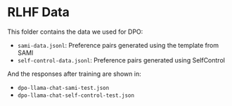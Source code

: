 # RLHF Data

This folder contains the data we used for DPO:
- `sami-data.jsonl`: Preference pairs generated using the template from SAMI
- `self-control-data.jsonl`: Preference pairs generated using SelfControl

And the responses after training are shown in:
- `dpo-llama-chat-sami-test.json`
- `dpo-llama-chat-self-control-test.json`